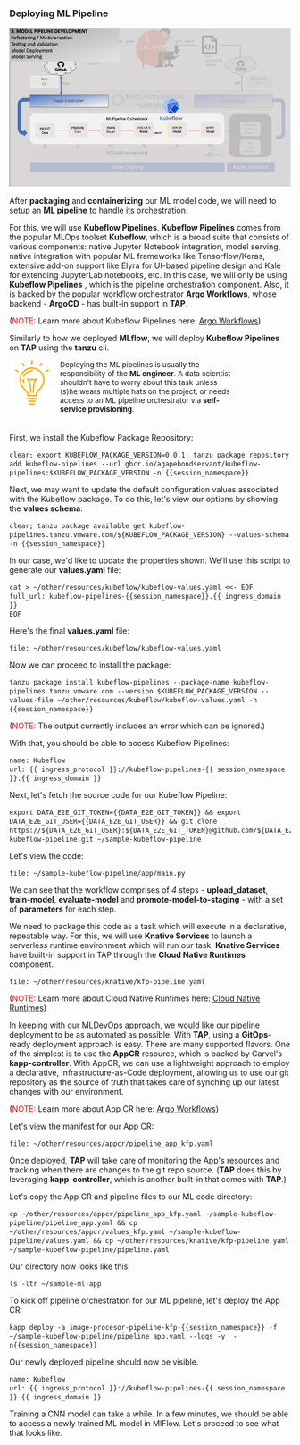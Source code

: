### Deploying ML Pipeline

![MLOps - Experimentation](images/mlops-usecase-mlpipeline-kubeflow.jpg)

After **packaging** and **containerizing** our ML model code, we will need to setup an **ML pipeline** to handle its orchestration.

For this, we will use **Kubeflow Pipelines**. **Kubeflow Pipelines** comes from the popular MLOps toolset **Kubeflow**, which 
is a broad suite that consists of various components: native Jupyter Notebook integration, 
model serving, native integration with popular ML frameworks like Tensorflow/Keras, 
extensive add-on support like Elyra for UI-based pipeline design and Kale for extending JupyterLab notebooks, etc.
In this case, we will only be using **Kubeflow Pipelines** , which is the pipeline orchestration component.
Also, it is backed by the popular workflow orchestrator **Argo Workflows**, whose backend - **ArgoCD** - has built-in support in **TAP**.

(<font color="red">NOTE:</font> Learn more about Kubeflow Pipelines here: <a href="https://www.kubeflow.org/docs/components/pipelines/v1/introduction/" target="_blank">Argo Workflows</a>)

Similarly to how we deployed **MLflow**, we will deploy **Kubeflow Pipelines** on **TAP** using the **tanzu** cli.

<div style="text-align: left; justify-content: left; align-items: center; width: 80%; margin-bottom: 20px; font-size: small">
    <img style="float: left; width: 20%; max-width: 20%; margin: 0 10px 0 0" src="images/mlops-tip.png"> 
    Deploying the ML pipelines is usually the responsibility of the <b>ML engineer</b>.
    A data scientist shouldn't have to worry about this task unless (s)he wears multiple hats on the project, 
    or needs access to an ML pipeline orchestrator via <b>self-service provisioning</b>.
</div>
<div style="clear: left;"></div>

First, we install the Kubeflow Package Repository:
```execute
clear; export KUBEFLOW_PACKAGE_VERSION=0.0.1; tanzu package repository add kubeflow-pipelines --url ghcr.io/agapebondservant/kubeflow-pipelines:$KUBEFLOW_PACKAGE_VERSION -n {{session_namespace}}
```

Next, we may want to update the default configuration values associated with the Kubeflow package.
To do this, let's view our options by showing the **values schema**:
```execute
clear; tanzu package available get kubeflow-pipelines.tanzu.vmware.com/${KUBEFLOW_PACKAGE_VERSION} --values-schema -n {{session_namespace}}
```

In our case, we'd like to update the properties shown.
We'll use this script to generate our **values.yaml** file:
```execute
cat > ~/other/resources/kubeflow/kubeflow-values.yaml <<- EOF
full_url: kubeflow-pipelines-{{session_namespace}}.{{ ingress_domain }}
EOF
```

Here's the final **values.yaml** file:
```editor:open-file
file: ~/other/resources/kubeflow/kubeflow-values.yaml
```

Now we can proceed to install the package:
```execute
tanzu package install kubeflow-pipelines --package-name kubeflow-pipelines.tanzu.vmware.com --version $KUBEFLOW_PACKAGE_VERSION --values-file ~/other/resources/kubeflow/kubeflow-values.yaml -n {{session_namespace}}
```
(<font color="red">NOTE:</font> The output currently includes an error which can be ignored.)

With that, you should be able to access Kubeflow Pipelines:
```dashboard:create-dashboard
name: Kubeflow
url: {{ ingress_protocol }}://kubeflow-pipelines-{{ session_namespace }}.{{ ingress_domain }}
```

Next, let's fetch the source code for our Kubeflow Pipeline:
```execute
export DATA_E2E_GIT_TOKEN={{DATA_E2E_GIT_TOKEN}} && export DATA_E2E_GIT_USER={{DATA_E2E_GIT_USER}} && git clone https://${DATA_E2E_GIT_USER}:${DATA_E2E_GIT_TOKEN}@github.com/${DATA_E2E_GIT_USER}/sample-kubeflow-pipeline.git ~/sample-kubeflow-pipeline
```

Let's view the code:
```editor:open-file
file: ~/sample-kubeflow-pipeline/app/main.py
```

We can see that the workflow comprises of *4* steps -
**upload_dataset**, **train-model**, **evaluate-model** and **promote-model-to-staging** -
with a set of **parameters** for each step.

We need to package this code as a task which will execute in a declarative, repeatable way.
For this, we will use **Knative Services** to launch a serverless runtime environment which will run our task. 
**Knative Services** have built-in support in TAP through the **Cloud Native Runtimes** component.
```editor:open-file
file: ~/other/resources/knative/kfp-pipeline.yaml
```
(<font color="red">NOTE:</font> Learn more about Cloud Native Runtimes here: <a href="https://docs.vmware.com/en/Cloud-Native-Runtimes-for-VMware-Tanzu/2.1/tanzu-cloud-native-runtimes/cnr-overview.html" target="_blank">Cloud Native Runtimes</a>)

In keeping with our MLDevOps approach, we would like our pipeline deployment to be as automated as possible.
With **TAP**, using a **GitOps**-ready deployment approach is easy. There are many supported flavors.
One of the simplest is to use the **AppCR** resource, which is backed by Carvel's **kapp-controller**.
With AppCR, we can use a lightweight approach to employ a declarative, Infrastructure-as-Code deployment,
allowing us to use our git repository as the source of truth that takes care of synching up our latest changes with our environment.

(<font color="red">NOTE:</font> Learn more about App CR here: <a href="https://carvel.dev/kapp-controller/docs/v0.38.0/app-overview/" target="_blank">Argo Workflows</a>)

Let's view the manifest for our App CR:
```editor:open-file
file: ~/other/resources/appcr/pipeline_app_kfp.yaml
```

Once deployed, **TAP** will take care of monitoring the App's resources and tracking when there are changes to the git repo source.
(**TAP** does this by leveraging **kapp-controller**, which is another built-in that comes with **TAP**.)

Let's copy the App CR and pipeline files to our ML code directory:
```execute
cp ~/other/resources/appcr/pipeline_app_kfp.yaml ~/sample-kubeflow-pipeline/pipeline_app.yaml && cp ~/other/resources/appcr/values_kfp.yaml ~/sample-kubeflow-pipeline/values.yaml && cp ~/other/resources/knative/kfp-pipeline.yaml ~/sample-kubeflow-pipeline/pipeline.yaml
```

Our directory now looks like this:
```execute
ls -ltr ~/sample-ml-app
```

To kick off pipeline orchestration for our ML pipeline, let's deploy the App CR:
```execute
kapp deploy -a image-procesor-pipeline-kfp-{{session_namespace}} -f ~/sample-kubeflow-pipeline/pipeline_app.yaml --logs -y  -n{{session_namespace}}
```

Our newly deployed pipeline should now be visible.
```dashboard:reload-dashboard
name: Kubeflow
url: {{ ingress_protocol }}://kubeflow-pipelines-{{ session_namespace }}.{{ ingress_domain }}
```

Training a CNN model can take a while.
In a few minutes, we should be able to access a newly trained ML model in MlFlow.
Let's proceed to see what that looks like.


